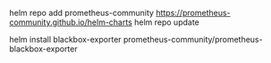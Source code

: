 helm repo add prometheus-community https://prometheus-community.github.io/helm-charts
helm repo update


helm install blackbox-exporter prometheus-community/prometheus-blackbox-exporter
